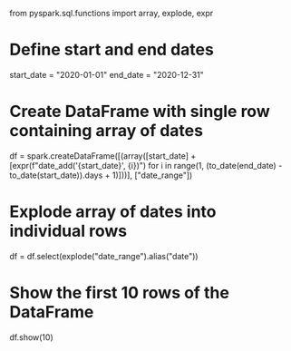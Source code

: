 from pyspark.sql.functions import array, explode, expr

# Define start and end dates
start_date = "2020-01-01"
end_date = "2020-12-31"

# Create DataFrame with single row containing array of dates
df = spark.createDataFrame([(array([start_date] + [expr(f"date_add('{start_date}', {i})") for i in range(1, (to_date(end_date) - to_date(start_date)).days + 1)]))], ["date_range"])

# Explode array of dates into individual rows
df = df.select(explode("date_range").alias("date"))

# Show the first 10 rows of the DataFrame
df.show(10)
